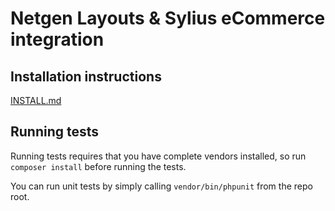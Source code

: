 # Netgen Layouts & Sylius eCommerce integration

## Installation instructions

[INSTALL.md](INSTALL.md)

## Running tests

Running tests requires that you have complete vendors installed, so run
`composer install` before running the tests.

You can run unit tests by simply calling `vendor/bin/phpunit` from the repo root.
